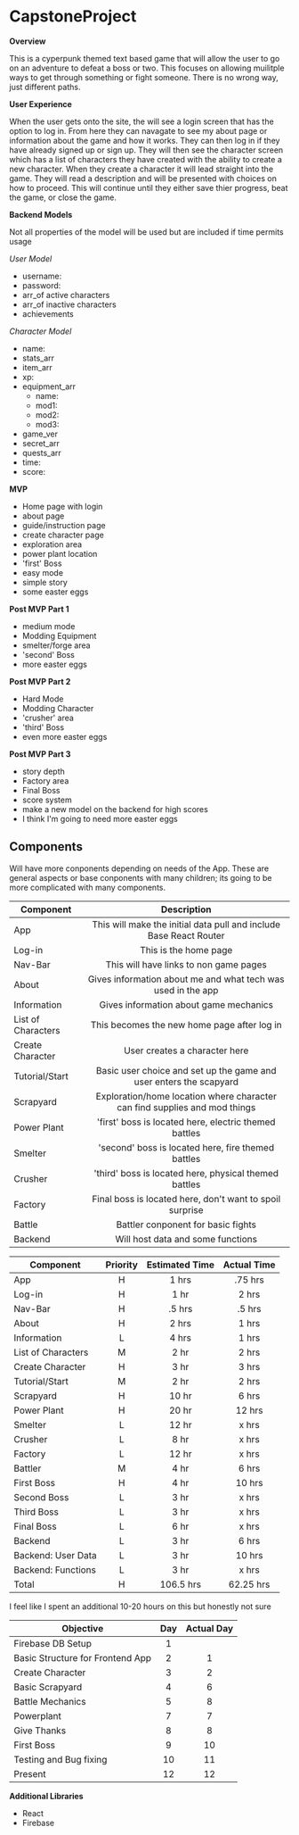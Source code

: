 # CapstoneProject

**Overview**

This is a cyperpunk themed text based game that will allow the user to go on an adventure to defeat a boss or two. This focuses on allowing muilitple ways to get through something or fight someone. There is no wrong way, just different paths.

**User Experience**

When the user gets onto the site, the will see a login screen that has the option to log in. From here they can navagate to see my about page or information about the game and how it works. They can then log in if they have already signed up or sign up. They will then see the character screen which has a list of characters they have created with the ability to create a new character. When they create a character it will lead straight into the game. They will read a description and will be presented with choices on how to proceed. This will continue until they either save thier progress, beat the game, or close the game.

**Backend Models**

Not all properties of the model will be used but are included if time permits usage

*User Model*
- username:
- password:
- arr_of active characters
- arr_of inactive characters
- achievements

*Character Model*
- name:
- stats_arr
- item_arr
- xp:
- equipment_arr
  - name:
  - mod1:
  - mod2:
  - mod3:
- game_ver
- secret_arr
- quests_arr
- time:
- score:
 
 **MVP**
 
 - Home page with login
 - about page
 - guide/instruction page
 - create character page
 - exploration area
 - power plant location
 - 'first' Boss
 - easy mode
 - simple story
 - some easter eggs
 
 **Post MVP Part 1**
 
 - medium mode
 - Modding Equipment
 - smelter/forge area
 - 'second' Boss
 - more easter eggs
 
 **Post MVP Part 2**
 
 - Hard Mode
 - Modding Character
 - 'crusher' area
 - 'third' Boss
 - even more easter eggs
 
 **Post MVP Part 3**
 
 - story depth
 - Factory area
 - Final Boss
 - score system
 - make a new model on the backend for high scores
 - I think I'm going to need more easter eggs
 
 ## Components

Will have more conponents depending on needs of the App. These are general aspects or base conponents with many children; its going to be more complicated with many components.

| Component | Description | 
| --- | :---: |  
| App | This will make the initial data pull and include Base React Router| 
| Log-in | This is the home page | 
| Nav-Bar | This will have links to non game pages | 
| About | Gives information about me and what tech was used in the app | 
| Information | Gives information about game mechanics | 
| List of Characters | This becomes the new home page after log in | 
| Create Character | User creates a character here |
| Tutorial/Start | Basic user choice and set up the game and user enters the scapyard | 
| Scrapyard | Exploration/home location where character can find supplies and mod things | 
| Power Plant | 'first' boss is located here, electric themed battles | 
| Smelter | 'second' boss is located here, fire themed battles | 
| Crusher | 'third' boss is located here, physical themed battles |
| Factory | Final boss is located here, don't want to spoil surprise |
| Battle | Battler conponent for basic fights |
| Backend | Will host data and some functions |

| Component | Priority | Estimated Time | Actual Time |
| --- | :---: |  :---: | :---: |
| App | H | 1 hrs| .75 hrs |
| Log-in | H | 1 hr| 2 hrs |
| Nav-Bar | H | .5 hrs |  .5 hrs |
| About | H | 2 hrs | 1 hrs |
| Information | L | 4 hrs | 1 hrs |
| List of Characters | M | 2 hr| 2 hrs |
| Create Character | H | 3 hr| 3 hrs |
| Tutorial/Start | M | 2 hr| 2 hrs |
| Scrapyard | H | 10 hr| 6 hrs |
| Power Plant | H | 20 hr| 12 hrs |
| Smelter | L | 12 hr| x hrs |
| Crusher | L | 8 hr| x hrs |
| Factory | L | 12 hr| x hrs |
| Battler | M | 4 hr| 6 hrs |
| First Boss | H | 4 hr| 10 hrs |
| Second Boss | L | 3 hr| x hrs |
| Third Boss | L | 3 hr| x hrs |
| Final Boss | L | 6 hr| x hrs |
| Backend | L | 3 hr| 6 hrs |
| Backend: User Data | L | 3 hr| 10 hrs |
| Backend: Functions | L | 3 hr| x hrs |
| Total | H | 106.5 hrs| 62.25 hrs |

I feel like I spent an additional 10-20 hours on this but honestly not sure

| Objective | Day | Actual Day |
| --- | :---: |  :---: |
| Firebase DB Setup | 1 |  |
| Basic Structure for Frontend App | 2 | 1 |
| Create Character | 3 | 2 |
| Basic Scrapyard | 4 | 6 |
| Battle Mechanics | 5 | 8 |
| Powerplant | 7 | 7 |
| Give Thanks | 8 | 8 |
| First Boss | 9 | 10 |
| Testing and Bug fixing | 10 | 11 |
| Present | 12 | 12 |

**Additional Libraries**
- React
- Firebase
